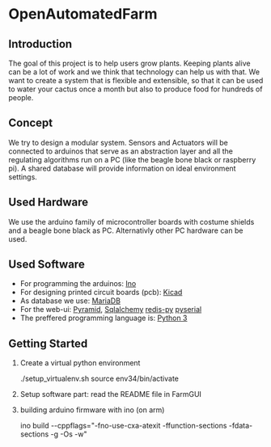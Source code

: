 OpenAutomatedFarm
=================

Introduction
------------

The goal of this project is to help users grow plants. Keeping plants
alive can be a lot of work and we think that technology can help us
with that. We want to create a system that is flexible and extensible,
so that it can be used to water your cactus once a month but also to
produce food for hundreds of people.

Concept
-------

We try to design a modular system. Sensors and Actuators will be
connected to arduinos that serve as an abstraction layer and all the
regulating algorithms run on a PC (like the beagle bone black or
raspberry pi). A shared database will provide information on ideal
environment settings.

Used Hardware
-------------

We use the arduino family of microcontroller boards with costume
shields and a beagle bone black as PC. Alternativly other PC
hardware can be used.

Used Software
-------------

* For programming the arduinos:
[Ino](http://inotool.org/)
* For designing printed circuit boards (pcb):
[Kicad](http://www.kicad-pcb.org/)
* As database we use:
[MariaDB](https://mariadb.org/)
* For the web-ui:
[Pyramid](http://www.pylonsproject.org/),
[Sqlalchemy](www.sqlalchemy.org/)
[redis-py](https://github.com/andymccurdy/redis-py)
[pyserial](http://pyserial.sourceforge.net/)
* The preffered programming language is:
[Python 3](www.python.org)


Getting Started
---------------

1) Create a virtual python environment

	./setup_virtualenv.sh
	source env34/bin/activate

2) Setup software part: read the README file in FarmGUI

3) building arduino firmware with ino (on arm)

    ino build --cppflags="-fno-use-cxa-atexit -ffunction-sections -fdata-sections -g -Os -w"

